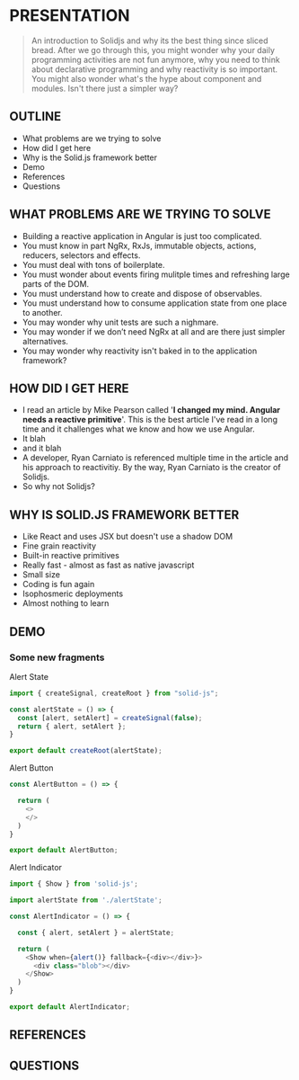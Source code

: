 # PRESENTATION

> An introduction to Solidjs and why its the best thing since sliced bread. After we go through this, you might wonder why your daily programming activities are not fun anymore, why you need to think about declarative programming and why reactivity is so important. You might also wonder what's the hype about component and modules. Isn't there just a simpler way?

## OUTLINE
- What problems are we trying to solve
- How did I get here
- Why is the Solid.js framework better
- Demo
- References
- Questions

## WHAT PROBLEMS ARE WE TRYING TO SOLVE
- Building a reactive application in Angular is just too complicated.
- You must know in part NgRx, RxJs, immutable objects, actions, reducers, selectors and effects.
- You must deal with tons of boilerplate.
- You must wonder about events firing mulitple times and refreshing large parts of the DOM.
- You must understand how to create and dispose of observables.
- You must understand how to consume application state from one place to another.
- You may wonder why unit tests are such a nighmare.
- You may wonder if we don’t need NgRx at all and are there just simpler alternatives.
- You may wonder why reactivity isn't baked in to the application framework?

## HOW DID I GET HERE
- I read an article by Mike Pearson called '**I changed my mind. Angular needs a reactive primitive**'. This is the best article I've read in a long time and it challenges what we know and how we use Angular.
- It blah
- and it blah
- A developer, Ryan Carniato is referenced multiple time in the article and his approach to reactivitiy. By the way, Ryan Carniato is the creator of Solidjs.
- So why not Solidjs?

## WHY IS SOLID.JS FRAMEWORK BETTER
- Like React and uses JSX but doesn't use a shadow DOM
- Fine grain reactivity
- Built-in reactive primitives
- Really fast - almost as fast as native javascript
- Small size
- Coding is fun again
- Isophosmeric deployments
- Almost nothing to learn

## DEMO

### Some new fragments
Alert State
```javascript
import { createSignal, createRoot } from "solid-js";

const alertState = () => {
  const [alert, setAlert] = createSignal(false);
  return { alert, setAlert };
}

export default createRoot(alertState);
```

Alert Button
```javascript
const AlertButton = () => {

  return (
    <>
    </>
  )
}

export default AlertButton;
```

Alert Indicator
```javascript
import { Show } from 'solid-js';

import alertState from './alertState';

const AlertIndicator = () => {

  const { alert, setAlert } = alertState;

  return (
    <Show when={alert()} fallback={<div></div>}>
      <div class="blob"></div>
    </Show>
  )
}

export default AlertIndicator;
```

## REFERENCES

## QUESTIONS
